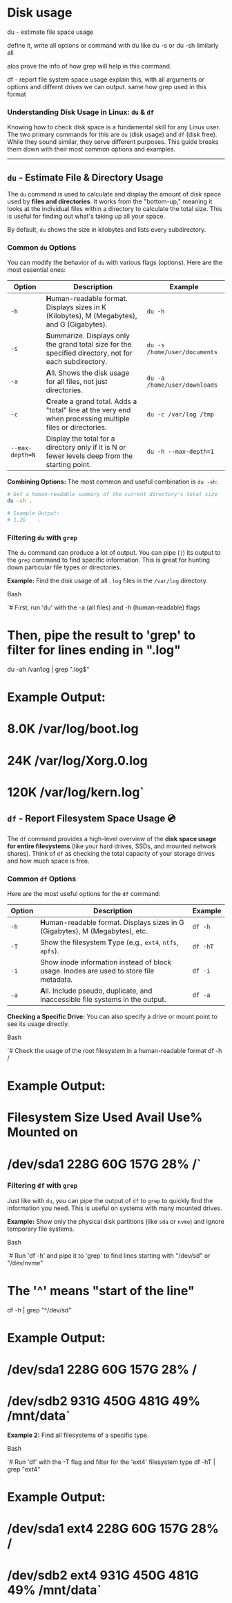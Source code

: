 # Disk usage

du - estimate file space usage

define it, 
write all options or command with du like du -s or du -sh limilarly all 

alos prove the info of how grep will help in this command. 

df     - report file system space usage
explain this, with all arguments or options and differnt drives we can output. same how grep used in this format 

### Understanding Disk Usage in Linux: `du` & `df`

Knowing how to check disk space is a fundamental skill for any Linux user. The two primary commands for this are `du` (disk usage) and `df` (disk free). While they sound similar, they serve different purposes. This guide breaks them down with their most common options and examples.

---

## `du` - Estimate File & Directory Usage

The `du` command is used to calculate and display the amount of disk space used by **files and directories**. It works from the "bottom-up," meaning it looks at the individual files within a directory to calculate the total size. This is useful for finding out what's taking up all your space.

By default, `du` shows the size in kilobytes and lists every subdirectory.

### Common `du` Options

You can modify the behavior of `du` with various flags (options). Here are the most essential ones:

| Option | Description | Example |
| --- | --- | --- |
| `-h` | **H**uman-readable format. Displays sizes in K (Kilobytes), M (Megabytes), and G (Gigabytes). | `du -h` |
| `-s` | **S**ummarize. Displays only the grand total size for the specified directory, not for each subdirectory. | `du -s /home/user/documents` |
| `-a` | **A**ll. Shows the disk usage for all files, not just directories. | `du -a /home/user/downloads` |
| `-c` | **C**reate a grand total. Adds a "total" line at the very end when processing multiple files or directories. | `du -c /var/log /tmp` |
| `--max-depth=N` | Display the total for a directory only if it is N or fewer levels deep from the starting point. | `du -h --max-depth=1` |

**Combining Options:** The most common and useful combination is `du -sh`:

```bash
# Get a human-readable summary of the current directory's total size
du -sh .

# Example Output:
# 1.2G    .
```

### Filtering `du` with `grep`

The `du` command can produce a lot of output. You can pipe (`|`) its output to the `grep` command to find specific information. This is great for hunting down particular file types or directories.

**Example:** Find the disk usage of all `.log` files in the `/var/log` directory.

Bash

`# First, run 'du' with the -a (all files) and -h (human-readable) flags
# Then, pipe the result to 'grep' to filter for lines ending in ".log"
du -ah /var/log | grep "\.log$"

# Example Output:
# 8.0K    /var/log/boot.log
# 24K     /var/log/Xorg.0.log
# 120K    /var/log/kern.log`

## `df` - Report Filesystem Space Usage 💿

The `df` command provides a high-level overview of the **disk space usage for entire filesystems** (like your hard drives, SSDs, and mounted network shares). Think of `df` as checking the total capacity of your storage drives and how much space is free.

### Common `df` Options

Here are the most useful options for the `df` command:

| Option | Description | Example |
| --- | --- | --- |
| `-h` | **H**uman-readable format. Displays sizes in G (Gigabytes), M (Megabytes), etc. | `df -h` |
| `-T` | Show the filesystem **T**ype (e.g., `ext4`, `ntfs`, `apfs`). | `df -hT` |
| `-i` | Show **i**node information instead of block usage. Inodes are used to store file metadata. | `df -i` |
| `-a` | **A**ll. Include pseudo, duplicate, and inaccessible file systems in the output. | `df -a` |

**Checking a Specific Drive:** You can also specify a drive or mount point to see its usage directly.

Bash

`# Check the usage of the root filesystem in a human-readable format
df -h /

# Example Output:
# Filesystem      Size  Used Avail Use% Mounted on
# /dev/sda1       228G   60G  157G  28% /`

### Filtering `df` with `grep`

Just like with `du`, you can pipe the output of `df` to `grep` to quickly find the information you need. This is useful on systems with many mounted drives.

**Example:** Show only the physical disk partitions (like `sda` or `nvme`) and ignore temporary file systems.

Bash

`# Run 'df -h' and pipe it to 'grep' to find lines starting with "/dev/sd" or "/dev/nvme"
# The '^' means "start of the line"
df -h | grep "^/dev/sd"

# Example Output:
# /dev/sda1       228G   60G  157G  28% /
# /dev/sdb2       931G  450G  481G  49% /mnt/data`

**Example 2:** Find all filesystems of a specific type.

Bash

`# Run 'df' with the -T flag and filter for the 'ext4' filesystem type
df -hT | grep "ext4"

# Example Output:
# /dev/sda1       ext4    228G   60G  157G  28% /
# /dev/sdb2       ext4    931G  450G  481G  49% /mnt/data`